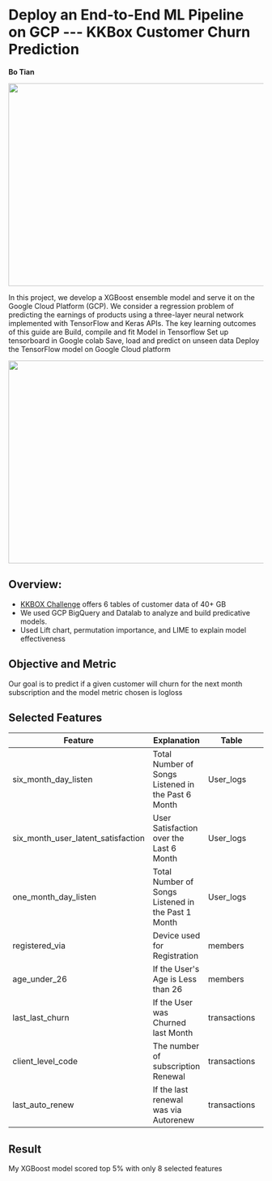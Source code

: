 # Deploy an End-to-End ML Pipeline on GCP --- KKBox Customer Churn Prediction


**Bo Tian** 

<p align="center">
  <img width="1500" height="400" src="https://github.com/tianbo137/My_Portfolio/blob/main/Images/Google_Cloud_B3.jpg">
</p>

In this project, we develop a XGBoost ensemble model and serve it on the Google Cloud Platform (GCP). We consider a regression problem of predicting the earnings of products using a three-layer neural network implemented with TensorFlow and Keras APIs.
The key learning outcomes of this guide are
Build, compile and fit Model in Tensorflow
Set up tensorboard in Google colab
Save, load and predict on unseen data
Deploy the TensorFlow model on Google Cloud platform

<p align="center">
  <img width="900" height="400" src="https://github.com/tianbo137/My_Portfolio/blob/main/Images/gcp%20ml%20pipeline.jpeg">
</p>


## Overview:
- [KKBOX Challenge](https://www.kaggle.com/c/kkbox-churn-prediction-challenge) offers 6 tables of customer data of 40+ GB
- We used GCP BigQuery and Datalab to analyze and build predicative models. 
- Used Lift chart, permutation importance, and LIME to explain model effectiveness

## Objective and Metric

Our goal is to predict if a given customer will churn for the next month subscription and the model metric chosen is logloss

## Selected Features


|Feature|Explanation|Table|Usage|
|-------|----|----|-----|
|six_month_day_listen|Total Number of Songs Listened in the Past 6 Month|User_logs|User Usage Pattern|
|six_month_user_latent_satisfaction|User Satisfaction over the Last 6 Month|User_logs|User Satisfaction|
|one_month_day_listen|Total Number of Songs Listened in the Past 1 Month|User_logs|User Usage Pattern|
|registered_via|Device used for Registration|members|User Profiling|
|age_under_26|If the User's Age is Less than 26|members|User Profiling|
|last_last_churn|If the User was Churned last Month|transactions|User Behavior Pattern|
|client_level_code|The number of subscription Renewal|transactions|User Behavior Pattern|
|last_auto_renew|If the last renewal was via Autorenew|transactions|User Behavior Pattern|


## Result

My XGBoost model scored top 5% with only 8 selected features
